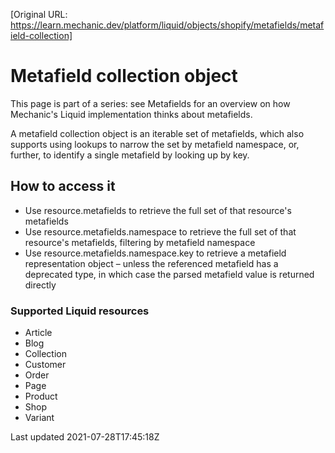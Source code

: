 [Original URL: https://learn.mechanic.dev/platform/liquid/objects/shopify/metafields/metafield-collection]

# Metafield collection object

This page is part of a series: see Metafields for an overview on how Mechanic's Liquid implementation thinks about metafields.

A metafield collection object is an iterable set of metafields, which also supports using lookups to narrow the set by metafield namespace, or, further, to identify a single metafield by looking up by key.

## How to access it

- Use resource.metafields to retrieve the full set of that resource's metafields
- Use resource.metafields.namespace to retrieve the full set of that resource's metafields, filtering by metafield namespace
- Use resource.metafields.namespace.key to retrieve a metafield representation object – unless the referenced metafield has a deprecated type, in which case the parsed metafield value is returned directly

### Supported Liquid resources

- Article
- Blog
- Collection
- Customer
- Order
- Page
- Product
- Shop
- Variant

Last updated 2021-07-28T17:45:18Z